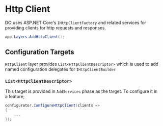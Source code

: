 # Http Client

DO uses ASP.NET Core's `IHttpClientFactory` and related services for providing 
clients for http requests and responses.

```csharp
app.Layers.AddHttpClient();
```

## Configuration Targets

`HttpClient` layer provides `List<HttpClientDescriptor>` which is used to add
named configuration delegates for `IHttpClientBuilder` 

### `List<HttpClientDescriptor>`

This target is provided in `AddServices` phase as the target. To configure it 
in a feature;

```csharp
configurator.ConfigureHttpClient(clients =>
{
    ...
});
```

